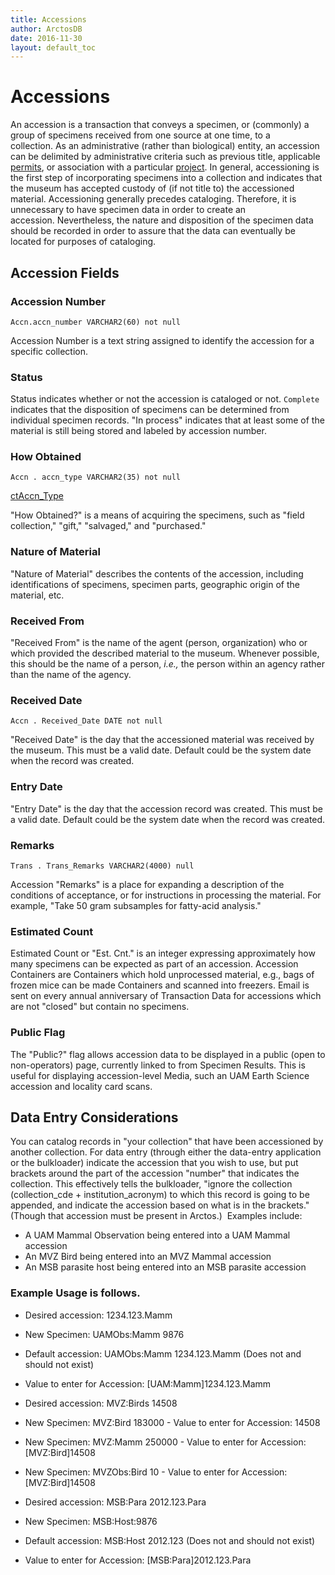 ```yaml
---
title: Accessions
author: ArctosDB
date: 2016-11-30
layout: default_toc
---
```


# Accessions     


An accession is a transaction that conveys a specimen, or (commonly) a group of specimens received from one source at one time, to a collection. As an administrative (rather than biological) entity, an accession can be delimited by administrative criteria such as previous title, applicable [permits](../permit), or association with a particular [project](../projects/). In general, accessioning is the first step of incorporating specimens into a collection and indicates that the museum has accepted custody of (if not title to) the accessioned material. Accessioning generally precedes cataloging. Therefore, it is unnecessary to have specimen data in order to create an accession. Nevertheless, the nature and disposition of the specimen data should be recorded in order to assure that the data can eventually be located for purposes of cataloging.

## Accession Fields

### Accession Number

`Accn.accn_number VARCHAR2(60) not null`

Accession Number is a text string assigned to identify the accession for a specific collection.

### Status

Status indicates whether or not the accession is cataloged or not. `Complete` indicates that the disposition of specimens can be determined from individual specimen records. "In process" indicates that at least some of the material is still being stored and labeled by accession number.

### How Obtained

`Accn . accn_type VARCHAR2(35) not null`

[ctAccn_Type](http://arctos.database.museum/info/ctDocumentation.cfm?table=ctAccn_Type)

"How Obtained?" is a means of acquiring the specimens, such as "field collection," "gift," "salvaged," and "purchased."

### Nature of Material

"Nature of Material" describes the contents of the accession, including identifications of specimens, specimen parts, geographic origin of the material, etc.

### Received From

"Received From" is the name of the agent (person, organization) who or which provided the described material to the museum. Whenever possible, this should be the name of a person, _i.e.,_ the person within an agency rather than the name of the agency.

### Received Date  

`Accn . Received_Date DATE not null`

"Received Date" is the day that the accessioned material was received by the museum. This must be a valid date. Default could be the system date when the record was created.

### Entry Date

"Entry Date" is the day that the accession record was created. This must be a valid date. Default could be the system date when the record was created.

### Remarks

`Trans . Trans_Remarks VARCHAR2(4000) null`

Accession "Remarks" is a place for expanding a description of the conditions of acceptance, or for instructions in processing the material. For example, "Take 50 gram subsamples for fatty-acid analysis."

### Estimated Count

Estimated Count or "Est. Cnt." is an integer expressing approximately how many specimens can be expected as part of an accession. Accession Containers are Containers which hold unprocessed material, e.g., bags of frozen mice can be made Containers and scanned into freezers. Email is sent on every annual anniversary of Transaction Data for accessions which are not "closed" but contain no specimens.

### Public Flag

The "Public?" flag allows accession data to be displayed in a public (open to non-operators) page, currently linked to from Specimen Results. This is useful for displaying accession-level Media, such an UAM Earth Science accession and locality card scans.

## Data Entry Considerations

You can catalog records in "your collection" that have been accessioned by another collection. For data entry (through either the data-entry application or the bulkloader) indicate the accession that you wish to use, but put brackets around the part of the accession "number" that indicates the collection. This effectively tells the bulkloader, "ignore the collection (collection_cde + institution_acronym) to which this record is going to be appended, and indicate the accession based on what is in the brackets." (Though that accession must be present in Arctos.)  Examples include:

*   A UAM Mammal Observation being entered into a UAM Mammal accession
*   An MVZ Bird being entered into an MVZ Mammal accession
*   An MSB parasite host being entered into an MSB parasite accession

### Example Usage is follows.

*   Desired accession: 1234.123.Mamm
*   New Specimen: UAMObs:Mamm 9876
*   Default accession: UAMObs:Mamm 1234.123.Mamm (Does not and should not exist)
*   Value to enter for Accession: [UAM:Mamm]1234.123.Mamm

*   Desired accession: MVZ:Birds 14508
*   New Specimen: MVZ:Bird 183000 - Value to enter for Accession: 14508
*   New Specimen: MVZ:Mamm 250000 - Value to enter for Accession: [MVZ:Bird]14508
*   New Specimen: MVZObs:Bird 10 - Value to enter for Accession: [MVZ:Bird]14508

*   Desired accession: MSB:Para 2012.123.Para
*   New Specimen: MSB:Host:9876
*   Default accession: MSB:Host 2012.123 (Does not and should not exist)
*   Value to enter for Accession: [MSB:Para]2012.123.Para
